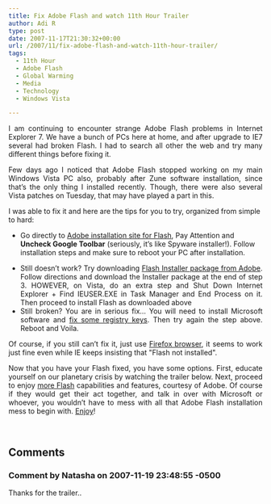 ```yaml
---
title: Fix Adobe Flash and watch 11th Hour Trailer
author: Adi R
type: post
date: 2007-11-17T21:30:32+00:00
url: /2007/11/fix-adobe-flash-and-watch-11th-hour-trailer/
tags:
  - 11th Hour
  - Adobe Flash
  - Global Warming
  - Media
  - Technology
  - Windows Vista

---
```

<p align="justify">
  I am continuing to encounter strange Adobe Flash problems in Internet Explorer 7. We have a bunch of PCs here at home, and after upgrade to IE7 several had broken Flash. I had to search all other the web and try many different things before fixing it.
</p>

<p align="justify">
  Few days ago I noticed that Adobe Flash stopped working on my main Windows Vista PC also, probably after Zune software installation, since that&#8217;s the only thing I installed recently. Though, there were also several Vista patches on Tuesday, that may have played a part in this.
</p>

I was able to fix it and here are the tips for you to try, organized from simple to hard:

  * Go directly to <a href="http://www.adobe.com/shockwave/download/download.cgi?P1_Prod_Version=ShockwaveFlash&promoid=BIOW" target="_blank">Adobe installation site for Flash</a>, Pay Attention and **Uncheck Google Toolbar** (seriously, it&#8217;s like Spyware installer!). Follow installation steps and make sure to reboot your PC after installation.
  * <div align="justify">
      Still doesn&#8217;t work? Try downloading <a href="http://kb.adobe.com/selfservice/viewContent.do?externalId=tn_19166&sliceId=2" target="_blank">Flash Installer package from Adobe</a>. Follow directions and download the Installer package at the end of step 3. HOWEVER, on Vista, do an extra step and Shut Down Internet Explorer + Find IEUSER.EXE in Task Manager and End Process on it. Then proceed to install Flash as downloaded above
    </div>

  * <div align="justify">
      Still broken? You are in serious fix&#8230; You will need to install Microsoft software and <a href="http://kb.adobe.com/selfservice/viewContent.do?externalId=fb1634cb&sliceId=1" target="_blank">fix some registry keys</a>. Then try again the step above. Reboot and Voila.
    </div>

<p align="justify">
  Of course, if you still can&#8217;t fix it, just use <a href="http://www.mozilla.com/en-US/firefox/" target="_blank">Firefox browser</a>, it seems to work just fine even while IE keeps insisting that "Flash not installed".
</p>

<p align="justify">
  Now that you have your Flash fixed, you have some options. First, educate yourself on our planetary crisis by watching the trailer below. Next, proceed to enjoy <a href="http://www.adobe.com/flashon/?promoid=BLROI" target="_blank">more Flash</a> capabilities and features, courtesy of Adobe. Of course if they would get their act together, and talk in over with Microsoft or whoever, you wouldn&#8217;t have to mess with all that Adobe Flash installation mess to begin with. <a href="http://www.adobe.com/flashon/?promoid=BLROI" target="_blank">Enjoy</a>!
</p>

<div class="wlWriterSmartContent" id="scid:5737277B-5D6D-4f48-ABFC-DD9C333F4C5D:ef48f599-b7bd-43e2-973e-260d8c305fad" style="padding-right: 0px; display: inline; padding-left: 20px; float: none; padding-bottom: 0px; margin: 0px; padding-top: 0px">
  <div id="11cd894f-39ab-4caa-9727-bbc89be1d582" style="margin: 0px; padding: 0px; display: inline;">
    <div>
      <a href="http://www.youtube.com/watch?v=7IBG2V98IBY&rel=1" target="_new"><img src="https://i1.wp.com/www.adir1.com//uploads/2007/11/video9b5ed8884aea.jpg" galleryimg="no" onload="var downlevelDiv = document.getElementById('11cd894f-39ab-4caa-9727-bbc89be1d582'); downlevelDiv.innerHTML = &quot;<div><object width=&quot;425&quot; height=&quot;350&quot;><param name=&quot;movie&quot; value=&quot;http://www.youtube.com/v/7IBG2V98IBY&rel=1&quot;></param><param name=&quot;wmode&quot; value=&quot;transparent&quot;></param><embed src=&quot;http://www.youtube.com/v/7IBG2V98IBY&rel=1&quot; type=&quot;application/x-shockwave-flash&quot; wmode=&quot;transparent&quot; width=&quot;425&quot; height=&quot;350&quot;></embed></object></div>&quot;;" alt="" data-recalc-dims="1" /></a>
    </div>
  </div>
</div></p>

## Comments

### Comment by Natasha on 2007-11-19 23:48:55 -0500
Thanks for the trailer..